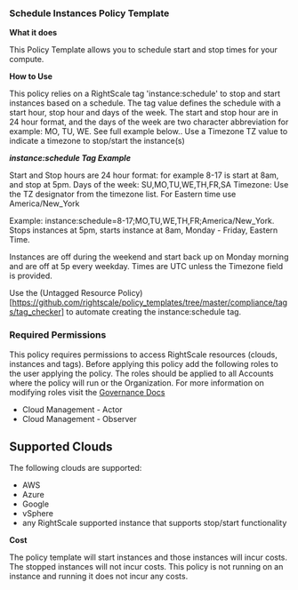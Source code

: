 ### Schedule Instances Policy Template

**What it does**

This Policy Template allows you to schedule start and stop times for your compute.

**How to Use**

This policy relies on a RightScale tag 'instance:schedule' to stop and start instances based on a schedule.  The tag value defines the schedule with a start hour, stop hour and days of the week.  The start and stop hour are in 24 hour format, and the days of the week are two character abbreviation for example: MO, TU, WE. See full example below..  Use a Timezone TZ value to indicate a timezone to stop/start the instance(s)

***instance:schedule Tag Example***

Start and Stop hours are 24 hour format: for example 8-17 is start at 8am, and stop at 5pm.
Days of the week: SU,MO,TU,WE,TH,FR,SA
Timezone: Use the TZ designator from the timezone list.  For Eastern time use America/New_York

Example: instance:schedule=8-17;MO,TU,WE,TH,FR;America/New_York. Stops instances at 5pm, starts instance at 8am, Monday - Friday, Eastern Time.  

Instances are off during the weekend and start back up on Monday morning and are off at 5p every weekday.
Times are UTC unless the Timezone field is provided.

Use the (Untagged Resource Policy)[https://github.com/rightscale/policy_templates/tree/master/compliance/tags/tag_checker] to automate creating the instance:schedule tag.

### Required Permissions

This policy requires permissions to access RightScale resources (clouds, instances and tags).  Before applying this policy add the following roles to the user applying the policy.  The roles should be applied to all Accounts where the policy will run or the Organization. For more information on modifying roles visit the [Governance Docs](https://docs.rightscale.com/cm/ref/user_roles.html)

- Cloud Management - Actor
- Cloud Management - Observer

## Supported Clouds

The following clouds are supported:
- AWS
- Azure
- Google
- vSphere
- any RightScale supported instance that supports stop/start functionality

**Cost**

The policy template will start instances and those instances will incur costs. The stopped instances will not incur costs.  This policy is not running on an instance and running it does not incur any costs.
